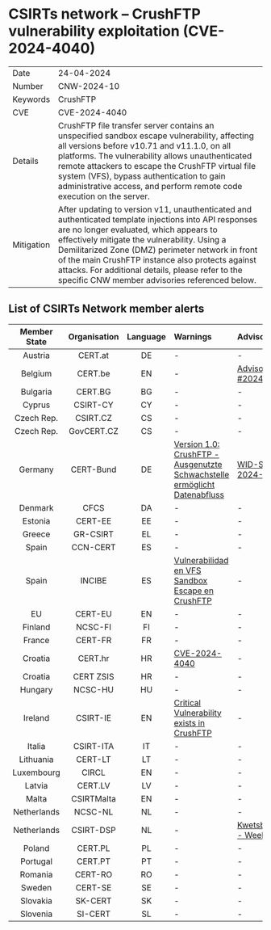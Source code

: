 # CSIRTs network – CrushFTP vulnerability exploitation (CVE-2024-4040)

|   |    |
| --- | --- |
| Date | 24-04-2024 |
| Number     | CNW-2024-10 |
| Keywords   | CrushFTP | 
| CVE        | CVE-2024-4040  |
| Details    | CrushFTP file transfer server contains an unspecified sandbox escape vulnerability, affecting all versions before v10.71 and v11.1.0, on all platforms. The vulnerability allows unauthenticated remote attackers to escape the CrushFTP virtual file system (VFS), bypass authentication to gain administrative access, and perform remote code execution on the server.                                       |
| Mitigation | After updating to version v11, unauthenticated and authenticated template injections into API responses are no longer evaluated, which appears to effectively mitigate the vulnerability. Using a Demilitarized Zone (DMZ) perimeter network in front of the main CrushFTP instance also protects against attacks. For additional details, please refer to the specific CNW member advisories referenced below. |


## List of CSIRTs Network member alerts

| Member State | Organisation | Language | Warnings | Advisories |
| :-----: | :----------: | :------: | :------ | :------ | 
| Austria          | CERT.at            | DE           | \- | \- |
| Belgium          | CERT.be            | EN           | \- | [Advisory #2024-59](https://cert.be/en/advisory/warning-crushftp) |
| Bulgaria         | CERT.BG            | BG           | \-                                                                                                                                                                                                | \-                                                                                               |
| Cyprus           | CSIRT-CY           | CY           | \-                                                                                                                                                                                                | \-                                                                                               |
| Czech Rep.       | CSIRT.CZ           | CS           | \-                                                                                                                                                                                                | \-                                                                                               |
| Czech Rep.       | GovCERT.CZ         | CS           | \-                                                                                                                                                                                                | \-                                                                                               |
| Germany          | CERT-Bund          | DE           | [Version 1.0: CrushFTP - Ausgenutzte Schwachstelle ermöglicht Datenabfluss](https://www.bsi.bund.de/SharedDocs/Cybersicherheitswarnungen/DE/2024/2024-232029-1032.pdf?__blob=publicationFile&v=6) | [WID-SEC-2024-0944](https://wid.cert-bund.de/portal/wid/securityadvisory?name=WID-SEC-2024-0944) |
| Denmark          | CFCS               | DA           | \-                                                                                                                                                                                                | \-                                                                                               |
| Estonia          | CERT-EE            | EE           | \-                                                                                                                                                                                                | \-                                                                                               |
| Greece           | GR-CSIRT           | EL           | \-                                                                                                                                                                                                | \-                                                                                               |
| Spain            | CCN-CERT           | ES           | \-                                                                                                                                                                                                | \-                                                                                               |
| Spain            | INCIBE             | ES           | [Vulnerabilidad en VFS Sandbox Escape en CrushFTP](https://www.incibe.es/incibe-cert/alerta-temprana/vulnerabilidades/cve-2024-4040)                                                              | \-                                                                                               |
| EU               | CERT-EU            | EN           | \-                                                                                                                                                                                                | \-                                                                                               |
| Finland          | NCSC-FI            | FI           | \-                                                                                                                                                                                                | \-                                                                                               |
| France           | CERT-FR            | FR           | \-                                                                                                                                                                                                | \-                                                                                               |
| Croatia          | CERT.hr            | HR           | [CVE-2024-4040](https://cve.cert.hr/cve/CVE-2024-4040)                                                                                                                                            | \-                                                                                               |
| Croatia          | CERT ZSIS          | HR           | \-                                                                                                                                                                                                | \-                                                                                               |
| Hungary          | NCSC-HU            | HU           | \-                                                                                                                                                                                                | \-                                                                                               |
| Ireland          | CSIRT-IE           | EN           | [Critical Vulnerability exists in CrushFTP](https://www.ncsc.gov.ie/pdfs/2404240189_CrushFTP_Vulnerability.pdf)                                                                                   | \-                                                                                               |
| Italia           | CSIRT-ITA          | IT           | \-                                                                                                                                                                                                | \-                                                                                               |
| Lithuania        | CERT-LT            | LT           | \-                                                                                                                                                                                                | \-                                                                                               |
| Luxembourg       | CIRCL              | EN           | \-                                                                                                                                                                                                | \-                                                                                               |
| Latvia           | CERT.LV            | LV           | \-                                                                                                                                                                                                | \-                                                                                               |
| Malta            | CSIRTMalta         | EN           | \-                                                                                                                                                                                                | \-                                                                                               |
| Netherlands      | NCSC-NL            | NL           | \-                                                                                                                                                                                                | \-                                                                                               |
| Netherlands      | CSIRT-DSP          | NL           | \-                                                                                                                                                                                                | [Kwetsbaarheden - Week 17](https://csirtdsp.nl/nieuws/kwetsbaarheden-week-17-2)                  |
| Poland           | CERT.PL            | PL           | \-                                                                                                                                                                                                | \-                                                                                               |
| Portugal         | CERT.PT            | PT           | \-                                                                                                                                                                                                | \-                                                                                               |
| Romania          | CERT-RO            | RO           | \-                                                                                                                                                                                                | \-                                                                                               |
| Sweden           | CERT-SE            | SE           | \-                                                                                                                                                                                                | \-                                                                                               |
| Slovakia         | SK-CERT            | SK           | \-                                                                                                                                                                                                | \-                                                                                               |
| Slovenia         | SI-CERT            | SL           | \-                                                                                                                                                                                                | \-                                                                                               |
